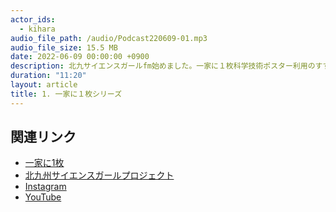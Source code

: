 ```yaml
---
actor_ids:
  - kihara
audio_file_path: /audio/Podcast220609-01.mp3
audio_file_size: 15.5 MB
date: 2022-06-09 00:00:00 +0900
description: 北九サイエンスガールfm始めました。一家に１枚科学技術ポスター利用のすすめ。ヒトゲノムマップ。　
duration: "11:20"
layout: article
title: 1. 一家に１枚シリーズ
---
```


## 関連リンク

- [一家に1枚](https://www.mext.go.jp/stw/series.html)
- [北九州サイエンスガールプロジェクト](https://www.kitakyusciencegirl.org)
- [Instagram](https://www.instagram.com/kitakyusciencegirl/)
- [YouTube](https://www.youtube.com/channel/UC7yCsLnSDirUO5hfbjijETQ)
